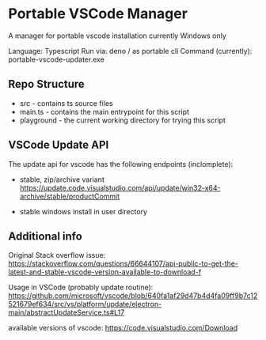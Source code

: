 # Portable VSCode Manager

A manager for portable vscode installation currently Windows only

Language: Typescript 
Run via: deno / as portable cli 
Command (currently): portable-vscode-updater.exe

## Repo Structure 

- src - contains ts source files 
- main.ts - contains the main entrypoint for this script 
- playground - the current working directory for trying this script

## VSCode Update API 

The update api for vscode has the following endpoints (inclomplete): 

- stable, zip/archive variant
https://update.code.visualstudio.com/api/update/win32-x64-archive/stable/productCommit

- stable windows install in user directory

## Additional info

Original Stack overflow issue: 
https://stackoverflow.com/questions/66644107/api-public-to-get-the-latest-and-stable-vscode-version-available-to-download-f

Usage in VSCode (probably update routine): 
https://github.com/microsoft/vscode/blob/640fa1af29d47b4d4fa09ff9b7c12521679ef634/src/vs/platform/update/electron-main/abstractUpdateService.ts#L17

available versions of vscode: 
https://code.visualstudio.com/Download


